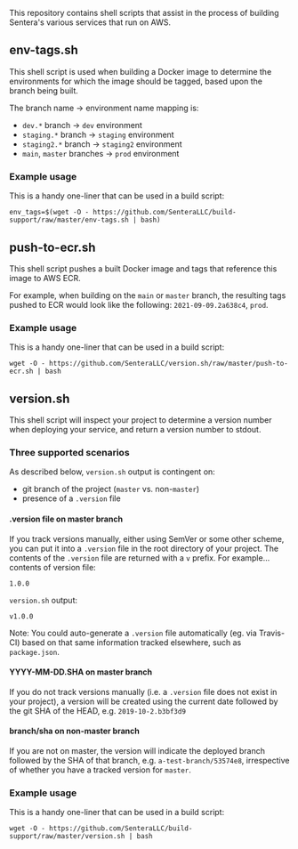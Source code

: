 This repository contains shell scripts that assist in the process of building Sentera's various services that run on AWS.

## env-tags.sh
This shell script is used when building a Docker image to determine the environments for which the image should be tagged, based upon the branch being built.

The branch name -> environment name mapping is:
- `dev.*` branch -> `dev` environment
- `staging.*` branch -> `staging` environment
- `staging2.*` branch -> `staging2` environment
- `main`, `master` branches -> `prod` environment

### Example usage
This is a handy one-liner that can be used in a build script:
``` shell
env_tags=$(wget -O - https://github.com/SenteraLLC/build-support/raw/master/env-tags.sh | bash)
```

## push-to-ecr.sh
This shell script pushes a built Docker image and tags that reference this image to AWS ECR.

For example, when building on the `main` or `master` branch, the resulting tags pushed to ECR would look like the following: `2021-09-09.2a638c4`, `prod`.

### Example usage
This is a handy one-liner that can be used in a build script:
``` shell
wget -O - https://github.com/SenteraLLC/version.sh/raw/master/push-to-ecr.sh | bash
```

## version.sh
This shell script will inspect your project to determine a version
number when deploying your service, and return a version number to
stdout.

### Three supported scenarios
As described below, `version.sh` output is contingent on:
- git branch of the project (`master` vs. non-`master`)
- presence of a `.version` file

#### .version file on master branch
If you track versions manually, either using SemVer or some other
scheme, you can put it into a `.version` file in the root directory of
your project. The contents of the `.version` file are returned with
a `v` prefix. For example... contents of version file:
```
1.0.0
```

`version.sh` output:

```
v1.0.0
```

Note: You could auto-generate a `.version` file automatically (eg. via
Travis-CI) based on that same information tracked elsewhere, such as
`package.json`.

#### YYYY-MM-DD.SHA on master branch
If you do not track versions manually (i.e. a `.version` file does not
exist in your project), a version will be created using the current
date followed by the git SHA of the HEAD, e.g. `2019-10-2.b3bf3d9`

#### branch/sha on non-master branch
If you are not on master, the version will indicate the deployed
branch followed by the SHA of that branch,
e.g. `a-test-branch/53574e8`, irrespective of whether you have a
tracked version for `master`.

### Example usage
This is a handy one-liner that can be used in a build script:
``` shell
wget -O - https://github.com/SenteraLLC/build-support/raw/master/version.sh | bash
```
